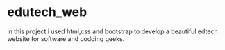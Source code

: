 # edutech_web
in this project i used html,css and bootstrap to develop a beautiful edtech website for software and codding geeks.
